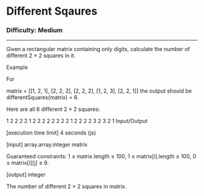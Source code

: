 # Different Sqaures

### Difficulty: Medium ###

---
Given a rectangular matrix containing only digits, calculate the number of different 2 × 2 squares in it.

Example

For

matrix = [[1, 2, 1],
          [2, 2, 2],
          [2, 2, 2],
          [1, 2, 3],
          [2, 2, 1]]
the output should be
differentSquares(matrix) = 6.

Here are all 6 different 2 × 2 squares:

1 2
2 2
2 1
2 2
2 2
2 2
2 2
1 2
2 2
2 3
2 3
2 1
Input/Output

[execution time limit] 4 seconds (js)

[input] array.array.integer matrix

Guaranteed constraints:
1 ≤ matrix.length ≤ 100,
1 ≤ matrix[i].length ≤ 100,
0 ≤ matrix[i][j] ≤ 9.

[output] integer

The number of different 2 × 2 squares in matrix.